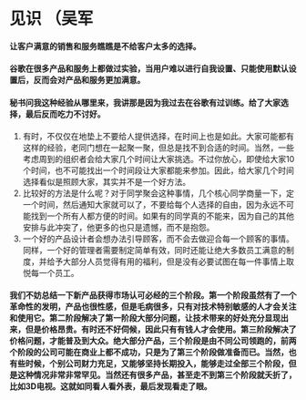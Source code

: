 # 见识 （吴军

#### 让客户满意的销售和服务瞧瞧是不给客户太多的选择。

#### 谷歌在很多产品和服务上都做过实验，当用户难以进行自我设置、只能使用默认设置后，反而会对产品和服务更加满意。

#### 秘书问我这种经验从哪里来，我讲那是因为我过去在谷歌有过训练。给了大家选择，最后反而吃力不讨好。

1. 有时，不仅仅在地垫上不要给人提供选择，在时间上也是如此。大家可能都有这样的经验，老同门想在一起聚一聚，但总是找不到合适的时间。当然，一些考虑周到的组织者会给大家几个时间让大家挑选。不过你放心，即使给大家10个时间，也不可能找出一个时间段让大家都能来参加。因此，给大家几个时间选择看似是照顾大家，其实并不是一个好方法。
2. 比较好的方法是什么呢？对于同学聚会这种事情，几个核心同学商量一下，定一个时间，然后通知大家就可以了，不要给每个人选择的自由，因为永远不可能找到一个所有人都方便的时间。如果有的同学真的不能来，因为自己的其他安排与此冲突了，他更多的也只是遗憾，而不是抱怨。
3. 一个好的产品设计者会想办法引导顾客，而不会去做迎合每一个顾客的事情。同样，一个好的管理者需要制定简单有效，同时还能让绝大多数员工满意的制度，并给予大部分人员觉得有用的福利，但是没有必要试图在每一件事情上取悦每一个员工。

#### 我们不妨总结一下新产品获得市场认可必经的三个阶段。第一个阶段虽然有了一个革命性的发明，产品也很性感，但是毛病很多，只有对技术特别敏感的人才会关注和使用它。第二阶段解决了第一阶段大部分问题，让技术带来的好处充分显现出来，但是价格昂贵。有时还不好伺候，因此只有有钱人才会使用。第三阶段解决了价格问题，才能普及到大众。绝大部分产品，三个阶段是由不同公司领跑的，前两个阶段的公司可能在商业上都不成功，只是为了第三个阶段做准备而已。当然，也有些时候，个别公司财力充足，又能够坚持长期投入，能够走过全部三个阶段，但是这种情况非常非常罕见。当然还有很多产品，甚至走不到第三个阶段就夭折了，比如3D电视。这就如同看人看外表，最后发现看走了眼。

